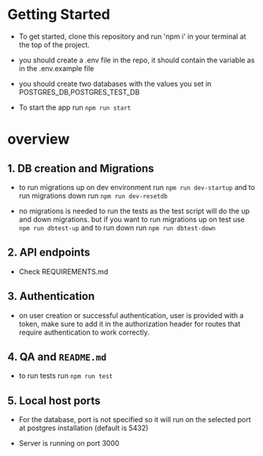 # Getting Started

- To get started, clone this repository and run 'npm i' in your terminal at the top of the project.

- you should create a .env file in the repo, it should contain the variable as in the .env.example file

- you should create two databases with the values you set in POSTGRES_DB,POSTGRES_TEST_DB

- To start the app run `npm run start`

# overview

## 1. DB creation and Migrations

- to run migrations up on dev environment run `npm run dev-startup` and to run migrations down run `npm run dev-resetdb`

- no migrations is needed to run the tests as the test script will do the up and down migrations. but if you want to run migrations up on test use `npm run dbtest-up` and to run down run `npm run dbtest-down`

## 2. API endpoints

- Check REQUIREMENTS.md

## 3. Authentication

- on user creation or successful authentication, user is provided with a token, make sure to add it in the authorization header for routes that require authentication to work correctly.

## 4. QA and `README.md`

- to run tests run `npm run test`

## 5. Local host ports

- For the database, port is not specified so it will run on the selected port at postgres installation (default is 5432)

- Server is running on port 3000
